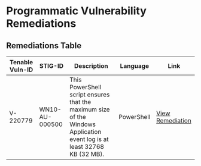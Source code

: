 # Programmatic Vulnerability Remediations

## Remediations Table

| Tenable Vuln-ID  | STIG-ID        | Description                                                                                                             | Language   | Link                                                     |
|------------------|----------------|-------------------------------------------------------------------------------------------------------------------------|------------|----------------------------------------------------------|
| V-220779         | WN10-AU-000500 | This PowerShell script ensures that the maximum size of the Windows Application event log is at least 32768 KB (32 MB). | PowerShell | [View Remediation](https://github.com/cmade/cmade/blob/main/STIGS/WN10-AU-000500.PS1) |
